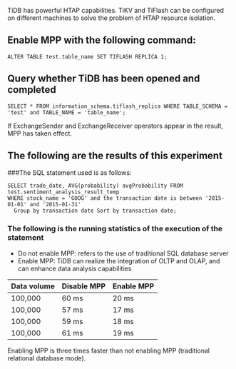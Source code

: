 TiDB has powerful HTAP capabilities. TiKV and TiFlash can be configured on different machines to solve the problem of HTAP resource isolation.
## Enable MPP with the following command:
````
ALTER TABLE test.table_name SET TIFLASH REPLICA 1;
````
## Query whether TiDB has been opened and completed
````
SELECT * FROM information_schema.tiflash_replica WHERE TABLE_SCHEMA = 'test' and TABLE_NAME = 'table_name';
````
If ExchangeSender and ExchangeReceiver operators appear in the result, MPP has taken effect.

## The following are the results of this experiment
###The SQL statement used is as follows:
````
SELECT trade_date, AVG(probability) avgProbability FROM test.sentiment_analysis_result_temp
WHERE stock_name = 'GOOG' and the transaction date is between '2015-01-01' and '2015-01-31'
  Group by transaction date Sort by transaction date;
````
### The following is the running statistics of the execution of the statement
* Do not enable MPP: refers to the use of traditional SQL database server
* Enable MPP: TiDB can realize the integration of OLTP and OLAP, and can enhance data analysis capabilities

|Data volume |Disable MPP |Enable MPP |
| ------ | --------- | -------- |
| 100,000 | 60 ms | 20 ms |
| 100,000 | 57 ms | 17 ms |
| 100,000 | 59 ms | 18 ms |
| 100,000 | 61 ms | 19 ms |

Enabling MPP is three times faster than not enabling MPP (traditional relational database mode). 
